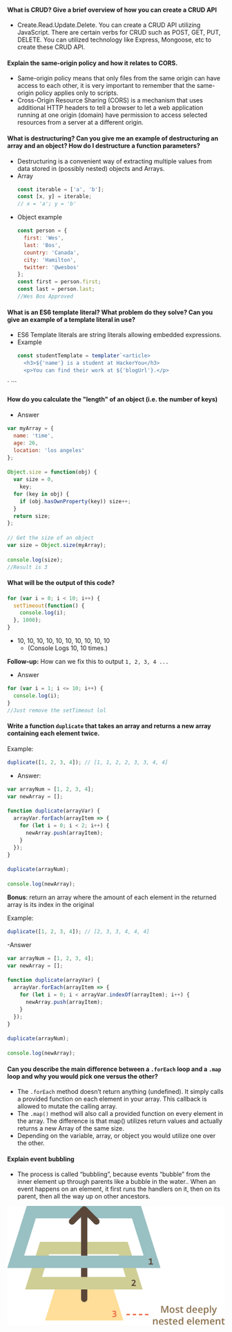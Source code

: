 #### What is CRUD? Give a brief overview of how you can create a CRUD API

- Create.Read.Update.Delete. You can create a CRUD API utilizing JavaScript. There are certain verbs for CRUD such as POST, GET, PUT, DELETE. You can utilized technology like Express, Mongoose, etc to create these CRUD API.

#### Explain the same-origin policy and how it relates to CORS.

- Same-origin policy means that only files from the same origin can have access to each other, it is very important to remember that the same-origin policy applies only to scripts.
- Cross-Origin Resource Sharing (CORS) is a mechanism that uses additional HTTP headers to tell a browser to let a web application running at one origin (domain) have permission to access selected resources from a server at a different origin.

#### What is destructuring? Can you give me an example of destructuring an array and an object? How do I destructure a function parameters?

- Destructuring is a convenient way of extracting multiple values from data stored in (possibly nested) objects and Arrays.
- Array
  ```js
  const iterable = ['a', 'b'];
  const [x, y] = iterable;
  // x = 'a'; y = 'b'
  ```
- Object example
  ```js
  const person = {
    first: 'Wes',
    last: 'Bos',
    country: 'Canada',
    city: 'Hamilton',
    twitter: '@wesbos'
  };
  const first = person.first;
  const last = person.last;
  //Wes Bos Approved
  ```

#### What is an ES6 template literal? What problem do they solve? Can you give an example of a template literal in use?

- ES6 Template literals are string literals allowing embedded expressions.
- Example
  ```js
  const studentTemplate = templater`<article>
    <h3>${'name'} is a student at HackerYou</h3>
    <p>You can find their work at ${'blogUrl'}.</p>
  ```

</article>`
  ```

#### How do you calculate the "length" of an object (i.e. the number of keys)

- Answer

```js
var myArray = {
  name: 'time',
  age: 26,
  location: 'los angeles'
};

Object.size = function(obj) {
  var size = 0,
    key;
  for (key in obj) {
    if (obj.hasOwnProperty(key)) size++;
  }
  return size;
};

// Get the size of an object
var size = Object.size(myArray);

console.log(size);
//Result is 3
```

#### What will be the output of this code?

```js
for (var i = 0; i < 10; i++) {
  setTimeout(function() {
    console.log(i);
  }, 1000);
}
```

- 10, 10, 10, 10, 10, 10, 10, 10, 10, 10
  - (Console Logs 10, 10 times.)

**Follow-up:** How can we fix this to output `1, 2, 3, 4 ...`

- Answer

```js
for (var i = 1; i <= 10; i++) {
  console.log(i);
}
//Just remove the setTimeout lol
```

#### Write a function `duplicate` that takes an array and returns a new array containing each element twice.

Example:

```js
duplicate([1, 2, 3, 4]); // [1, 1, 2, 2, 3, 3, 4, 4]
```

- Answer:

```js
var arrayNum = [1, 2, 3, 4];
var newArray = [];

function duplicate(arrayVar) {
  arrayVar.forEach(arrayItem => {
    for (let i = 0; i < 2; i++) {
      newArray.push(arrayItem);
    }
  });
}

duplicate(arrayNum);

console.log(newArray);
```

**Bonus**: return an array where the amount of each element in the returned array is its index in the original

Example:

```js
duplicate([1, 2, 3, 4]); // [2, 3, 3, 4, 4, 4]
```

-Answer

```js
var arrayNum = [1, 2, 3, 4];
var newArray = [];

function duplicate(arrayVar) {
  arrayVar.forEach(arrayItem => {
    for (let i = 0; i < arrayVar.indexOf(arrayItem); i++) {
      newArray.push(arrayItem);
    }
  });
}

duplicate(arrayNum);

console.log(newArray);
```

#### Can you describe the main difference between a `.forEach` loop and a `.map` loop and why you would pick one versus the other?

- The `.forEach` method doesn’t return anything (undefined). It simply calls a provided function on each element in your array. This callback is allowed to mutate the calling array.
- The `.map()` method will also call a provided function on every element in the array. The difference is that map() utilizes return values and actually returns a new Array of the same size.
- Depending on the variable, array, or object you would utilize one over the other.

#### Explain event bubbling

- The process is called “bubbling”, because events “bubble” from the inner element up through parents like a bubble in the water.. When an event happens on an element, it first runs the handlers on it, then on its parent, then all the way up on other ancestors.

![Bubble Image](bubble.png)
